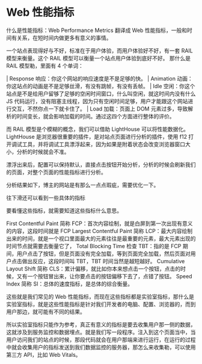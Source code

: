 # Web 性能指标

什么是性能指标：Web Performance Metrics 翻译成 Web 性能指标，一般和时间有关系，在短时间内做更多有意义的事情。

一个站点表现得好与不好，标准在于用户体验，而用户体验好不好，有一套 RAIL 模型来衡量。这个 RAIL 模型可以衡量一个站点用户体验到底好不好。
那什么是 RAIL 模型勒，里面有 4 个单词：

| Response 响应：你这个网站的响应速度是不是足够的快。
| Animation 动画：你这站点的动画是不是足够丝滑，有没有跳帧，有没有丢帧。
| Idle 空闲：你这个站点是不是给用户留够了足够的空闲时间窗口，什么叫空闲，就这时间内没有什么 JS 代码运行，没有阻塞主线程，因为只有空闲时间足够，用户才能跟这个网站进行交互，不然你点一下就卡住了。
| Load 加载：页面上 DOM 元素过多，导致解析的时间变长，就会影响加载的时间。通过这四个方面进行整体的评价。

而 RAIL 模型是个模糊的概念，我们可以借助 LightHouse 可以将性能数据化。LightHouse 是浏览器很重要的插件，是对站点页面进行分析的插件，使用 f12 打开调试工具，并将调试工具漂浮起来，因为如果是附着状态会改变浏览器窗口大小，分析的时候就会不准。

<!-- 1 -->

漂浮出来后，配置可以保持默认，直接点击按钮开始分析，分析的时候会刷新我们的页面，对整个页面的性能指标进行分析。

<!-- 2 -->

分析结果如下，博主的网站是有那么一点点瑕疵，需要优化一下。

<!-- 3 -->

往下滑还可以看到一些具体的指标

<!-- 4 -->

要看懂这些指标，就需要知道这些指标什么意思。

First Contentful Paint 简称 FCP：首次内容绘制，就是白屏到第一次出现有意义的内容，这段时间就是 FCP
Largest Contentful Paint 简称 LCP：最大内容绘制出来的时间，就是一个视口里面最大的元素往往是最重要的元素，最大元素出现的时间节点就需要去衡量它了，
Total Blocking Time 检查 TBT：指的是 FCP 期间，用户点击了按钮，但是页面没有完全加载，等到页面完全加载，然后页面对用户点击做出反应，这段时间叫 TBT，TBT 时间当然是越短越好。
Cumulative Layout Shift 简称 CLS：累计偏移，就比如你本来想点击一个按钮，点击的时候，又有一个按钮冒出来，让你要点击的按钮偏移下去了，点错了按钮。
Speed Index 简称 SI：总体的速度指标，是总体的综合衡量。

这些就是我们常见的 Web 性能指标，而现在这些指标都是实验室指标，那什么是实验室指标，就是这些性能指标是针对我们开发者的电脑、配置、浏览器的，而到用户那边，就可能有不同的结果。

所以实验室指标只能作为参考，真正有意义的指标是要去收集用户那一侧的数据，这就涉及到服务监控和数据埋点。就是我们写一段程序。注入到这个页面当中，当用户访问我们的站点的时候，那段代码就会在用户那端来进行运行，在运行的过程中就会收集用户的指标发送到我们数据监控的服务器，那怎么来收集勒，可以使用第三方 API，比如 Web Vitals。
